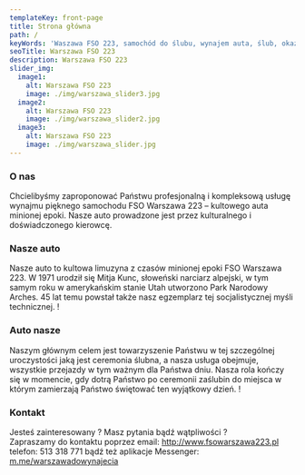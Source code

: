 ```yaml
---
templateKey: front-page
title: Strona główna
path: /
keyWords: 'Waszawa FSO 223, samochód do ślubu, wynajem auta, ślub, okazje'
seoTitle: Warszawa FSO 223
description: Warszawa FSO 223
slider_img:
  image1:
    alt: Warszawa FSO 223
    image: ./img/warszawa_slider3.jpg
  image2:
    alt: Warszawa FSO 223
    image: ./img/warszawa_slider2.jpg
  image3:
    alt: Warszawa FSO 223
    image: ./img/warszawa_slider.jpg
---
```

### O nas

Chcielibyśmy zaproponować Państwu profesjonalną i kompleksową usługę wynajmu pięknego samochodu FSO Warszawa 223 – kultowego auta minionej epoki.
Nasze auto prowadzone jest przez kulturalnego i doświadczonego kierowcę.

### Nasze auto

Nasze auto to kultowa limuzyna z czasów minionej epoki FSO Warszawa 223.
W 1971 urodził się Mitja Kunc, słoweński narciarz alpejski, w tym samym roku w amerykańskim stanie Utah utworzono Park Narodowy Arches. 45 lat temu powstał także nasz egzemplarz tej socjalistycznej myśli technicznej.
!

### Auto nasze

Naszym głównym celem jest towarzyszenie Państwu w tej szczególnej uroczystości jaką jest ceremonia ślubna, a nasza usługa obejmuje, wszystkie przejazdy w tym ważnym dla Państwa dniu. Nasza rola kończy się w momencie, gdy dotrą Państwo po ceremonii zaślubin do miejsca w którym zamierzają Państwo świętować ten wyjątkowy dzień.
!

### Kontakt

Jesteś zainteresowany ? Masz pytania bądź wątpliwości ? \
Zapraszamy do kontaktu poprzez email: <http://www.fsowarszawa223.pl> telefon: 513 318 771 bądź też aplikacje Messenger: [m.me/warszawadowynajecia](m.me/warszawadowynajecia)
